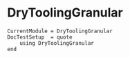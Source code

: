 # DryToolingGranular

```@meta
CurrentModule = DryToolingGranular
DocTestSetup  = quote
    using DryToolingGranular
end
```